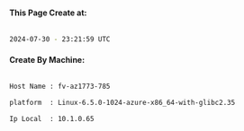 
   
#### This Page Create at:

```bash

2024-07-30 - 23:21:59 UTC

```

#### Create By Machine:

```bash

Host Name : fv-az1773-785

platform  : Linux-6.5.0-1024-azure-x86_64-with-glibc2.35

Ip Local  : 10.1.0.65

```

